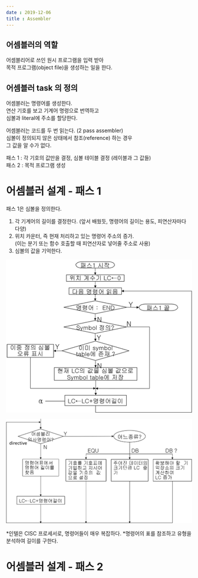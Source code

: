 ```yaml
---
date : 2019-12-06
title : Assembler
---
```


## 어셈블러의 역할
어셈블리어로 쓰인 원시 프로그램을 입력 받아  
목적 프로그램(object file)을 생성하는 일을 한다.  

## 어셈블러 task 의 정의
어셈블러는 명령어를 생성한다.  
연산 기호를 보고 기계어 명령으로 번역하고  
심볼과 literal에 주소를 할당한다.  

어셈블러는 코드를 두 번 읽는다. (2 pass assembler)  
심볼이 정의되지 않은 상태에서 참조(reference) 하는 경우  
그 값을 알 수가 없다.  

패스 1 : 각 기호의 값만을 결정, 심볼 테이블 결정 (레이블과 그 값들)  
패스 2 : 목적 프로그램 생성  


# 어셈블러 설계 - 패스 1
패스 1은 심볼을 정의한다.  
1. 각 기계어의 길이를 결정한다. (앞서 배웠듯, 명령어의 길이는 용도, 피연산자마다 다양)  
2. 위치 카운터, 즉 현재 처리하고 있는 명령어 주소의 증가.  
(이는 분기 또는 함수 호출할 때 피연산자로 넣어줄 주소로 사용)  
3. 심볼의 값을 기억한다.  

![pass1](./pass1.png)

![pass1c](./pass1c.png)

*인텔은 CISC 프로세서로, 명령어들이 매우 복잡하다.
*명령어의 표를 참조하고 유형을 분석하여 길이를 구한다.


# 어셈블러 설계 - 패스 2


